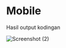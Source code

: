 # Mobile

Hasil output kodingan

![Screenshot (2)](https://github.com/adamkennedy123/Mobile/assets/92745982/abe7dad1-393e-4e0c-a434-176577b0f71b)
